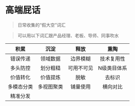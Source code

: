 # 高端屁话

> 日常收集的“假大空”词汇

> 可以用以下词汇跟产品经理、老板、导师、同事吹水


| 积累 | 沉淀 | 释放 | 熏陶 | 
| :----: | :----: | :----: | :----: |
| 错误传递 | 领域数据 | 边界模糊 | 技术复用性 |
| 多头防控 | 划分粗糙 | 可用不可见 | N级类目体系 |
| 价值转化 | 价值提炼 | 脱敏 | 去标识 | 不可逆化 |
| 多模态分类 | 多视图聚类 | 铺量使用 | 横向对比 |
| 精准分发 | | | |
